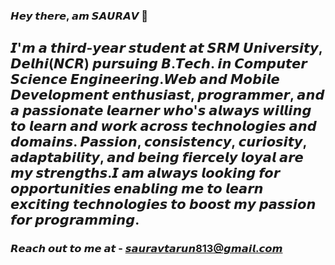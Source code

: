 ### 𝙃𝙚𝙮 𝙩𝙝𝙚𝙧𝙚, 𝙖𝙢 𝙎𝘼𝙐𝙍𝘼𝙑 👋

## 𝙄'𝙢 𝙖 𝙩𝙝𝙞𝙧𝙙-𝙮𝙚𝙖𝙧 𝙨𝙩𝙪𝙙𝙚𝙣𝙩 𝙖𝙩 𝙎𝙍𝙈 𝙐𝙣𝙞𝙫𝙚𝙧𝙨𝙞𝙩𝙮, 𝘿𝙚𝙡𝙝𝙞(𝙉𝘾𝙍) 𝙥𝙪𝙧𝙨𝙪𝙞𝙣𝙜 𝘽.𝙏𝙚𝙘𝙝. 𝙞𝙣 𝘾𝙤𝙢𝙥𝙪𝙩𝙚𝙧 𝙎𝙘𝙞𝙚𝙣𝙘𝙚 𝙀𝙣𝙜𝙞𝙣𝙚𝙚𝙧𝙞𝙣𝙜.𝙒𝙚𝙗 𝙖𝙣𝙙 𝙈𝙤𝙗𝙞𝙡𝙚 𝘿𝙚𝙫𝙚𝙡𝙤𝙥𝙢𝙚𝙣𝙩 𝙚𝙣𝙩𝙝𝙪𝙨𝙞𝙖𝙨𝙩, 𝙥𝙧𝙤𝙜𝙧𝙖𝙢𝙢𝙚𝙧, 𝙖𝙣𝙙 𝙖 𝙥𝙖𝙨𝙨𝙞𝙤𝙣𝙖𝙩𝙚 𝙡𝙚𝙖𝙧𝙣𝙚𝙧 𝙬𝙝𝙤'𝙨 𝙖𝙡𝙬𝙖𝙮𝙨 𝙬𝙞𝙡𝙡𝙞𝙣𝙜 𝙩𝙤 𝙡𝙚𝙖𝙧𝙣 𝙖𝙣𝙙 𝙬𝙤𝙧𝙠 𝙖𝙘𝙧𝙤𝙨𝙨 𝙩𝙚𝙘𝙝𝙣𝙤𝙡𝙤𝙜𝙞𝙚𝙨 𝙖𝙣𝙙 𝙙𝙤𝙢𝙖𝙞𝙣𝙨. 𝙋𝙖𝙨𝙨𝙞𝙤𝙣, 𝙘𝙤𝙣𝙨𝙞𝙨𝙩𝙚𝙣𝙘𝙮, 𝙘𝙪𝙧𝙞𝙤𝙨𝙞𝙩𝙮, 𝙖𝙙𝙖𝙥𝙩𝙖𝙗𝙞𝙡𝙞𝙩𝙮, 𝙖𝙣𝙙 𝙗𝙚𝙞𝙣𝙜 𝙛𝙞𝙚𝙧𝙘𝙚𝙡𝙮 𝙡𝙤𝙮𝙖𝙡 𝙖𝙧𝙚 𝙢𝙮 𝙨𝙩𝙧𝙚𝙣𝙜𝙩𝙝𝙨.𝙄 𝙖𝙢 𝙖𝙡𝙬𝙖𝙮𝙨 𝙡𝙤𝙤𝙠𝙞𝙣𝙜 𝙛𝙤𝙧 𝙤𝙥𝙥𝙤𝙧𝙩𝙪𝙣𝙞𝙩𝙞𝙚𝙨 𝙚𝙣𝙖𝙗𝙡𝙞𝙣𝙜 𝙢𝙚 𝙩𝙤 𝙡𝙚𝙖𝙧𝙣 𝙚𝙭𝙘𝙞𝙩𝙞𝙣𝙜 𝙩𝙚𝙘𝙝𝙣𝙤𝙡𝙤𝙜𝙞𝙚𝙨 𝙩𝙤 𝙗𝙤𝙤𝙨𝙩 𝙢𝙮 𝙥𝙖𝙨𝙨𝙞𝙤𝙣 𝙛𝙤𝙧 𝙥𝙧𝙤𝙜𝙧𝙖𝙢𝙢𝙞𝙣𝙜.

### 𝙍𝙚𝙖𝙘𝙝 𝙤𝙪𝙩 𝙩𝙤 𝙢𝙚 𝙖𝙩 - 𝙨𝙖𝙪𝙧𝙖𝙫𝙩𝙖𝙧𝙪𝙣813@𝙜𝙢𝙖𝙞𝙡.𝙘𝙤𝙢
